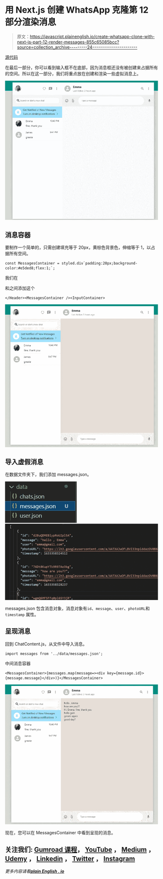 # 用 Next.js 创建 WhatsApp 克隆第 12 部分渲染消息

> 原文：<https://javascript.plainenglish.io/create-whatsapp-clone-with-next-js-part-12-render-messages-855c65085bcc?source=collection_archive---------24----------------------->

[源代码](https://www.youtube.com/channel/UCu4-4FnutvSHVo9WHvq80Ww/join)

在最后一部分，你可以看到输入框不在底部，因为消息框还没有被创建来占据所有的空间。所以在这一部分，我们将重点放在创建<messagecontainer>和渲染一些虚拟消息上。</messagecontainer>

![](img/23ce713d93348e58d68cd12ec496a500.png)

## 消息容器

要制作一个简单的<messagescontainer>，只需创建填充等于 20px，黄棕色背景色，伸缩等于 1，以占据所有空间。</messagescontainer>

```
const MessagesContainer = styled.div`padding:20px;background-color:#e5ded8;flex:1;`;
```

我们在

和<inputcontainer>之间添加这个</inputcontainer>

```
</Header><MessagesContainer /><InputContainer>
```

![](img/1c7dcfbf3883436b7609d39cc1ada2c4.png)

## 导入虚假消息

在数据文件夹下，我们添加 messages.json。

![](img/3de0e39a961050801924033798fd44d1.png)![](img/6841748a72e92031d06cbfcdfc07470a.png)

messages.json 包含消息对象，消息对象有`id`、`message`、`user`、`photoURL`和`timestamp` 属性。

## 呈现消息

回到 ChatContent.js，从文件中导入消息。

```
import messages from '../data/messages.json';
```

中间消息容器

```
<MessagesContainer>{messages.map(message=><div key={message.id}>{message.message}</div>)}</MessagesContainer>
```

![](img/294532892a8dfa8058f879d8844bbb32.png)

现在，您可以在 MessagesContainer 中看到呈现的消息。

## 关注我们: [Gumroad 课程](https://app.gumroad.com/ckmobile)， [YouTube](https://www.youtube.com/channel/UCu4-4FnutvSHVo9WHvq80Ww?sub_confirmation=1) ， [Medium](https://ckmobile.medium.com/) ， [Udemy](https://www.udemy.com/user/cyruschan2/) ， [Linkedin](https://www.linkedin.com/company/ckmobi/) ， [Twitter](https://twitter.com/ckmobilejavasc1) ， [Instagram](https://www.instagram.com/ckmobile8050)

*更多内容请看*[***plain English . io***](http://plainenglish.io)